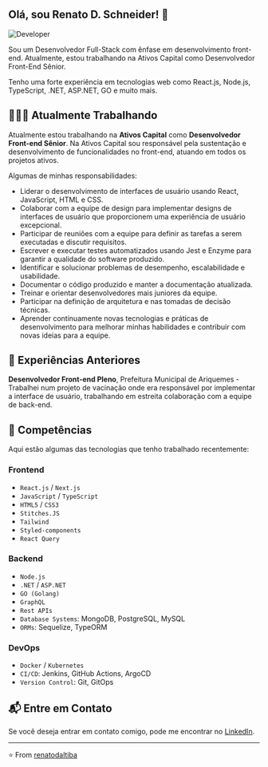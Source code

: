 ## Olá, sou Renato D. Schneider! 👋

![Developer](https://img.shields.io/badge/Developer-React%20%7C%20Node%20%7C%20TS%20%7C%20.NET%20%7C%20ASP.NET%20%7C%20GO%20%7C%20GITOPS-blue)

Sou um Desenvolvedor Full-Stack com ênfase em desenvolvimento front-end. Atualmente, estou trabalhando na Ativos Capital como Desenvolvedor Front-End Sênior. 

Tenho uma forte experiência em tecnologias web como React.js, Node.js, TypeScript, .NET, ASP.NET, GO e muito mais.

## 👨🏻‍💻 Atualmente Trabalhando

Atualmente estou trabalhando na **Ativos Capital** como **Desenvolvedor Front-end Sênior**. Na Ativos Capital sou responsável pela sustentação e desenvolvimento de funcionalidades no front-end, atuando em todos os projetos ativos.

Algumas de minhas responsabilidades:

- Liderar o desenvolvimento de interfaces de usuário usando React, JavaScript, HTML e CSS.
- Colaborar com a equipe de design para implementar designs de interfaces de usuário que proporcionem uma experiência de usuário excepcional.
- Participar de reuniões com a equipe para definir as tarefas a serem executadas e discutir requisitos.
- Escrever e executar testes automatizados usando Jest e Enzyme para garantir a qualidade do software produzido.
- Identificar e solucionar problemas de desempenho, escalabilidade e usabilidade.
- Documentar o código produzido e manter a documentação atualizada.
- Treinar e orientar desenvolvedores mais juniores da equipe.
- Participar na definição de arquitetura e nas tomadas de decisão técnicas.
- Aprender continuamente novas tecnologias e práticas de desenvolvimento para melhorar minhas habilidades e contribuir com novas ideias para a equipe.

## 💼 Experiências Anteriores

**Desenvolvedor Front-end Pleno**, Prefeitura Municipal de Ariquemes - Trabalhei num projeto de vacinação onde era responsável por implementar a interface de usuário, trabalhando em estreita colaboração com a equipe de back-end.

## 🌱 Competências

Aqui estão algumas das tecnologias que tenho trabalhado recentemente:

### Frontend
- `React.js` / `Next.js`
- `JavaScript` / `TypeScript`
- `HTML5` / `CSS3`
- `Stitches.JS`
- `Tailwind`
- `Styled-components`
- `React Query`

### Backend
- `Node.js`
- `.NET` / `ASP.NET`
- `GO (Golang)`
- `GraphQL`
- `Rest APIs`
- `Database Systems`: MongoDB, PostgreSQL, MySQL
- `ORMs`: Sequelize, TypeORM

### DevOps
- `Docker` / `Kubernetes`
- `CI/CD`: Jenkins, GitHub Actions, ArgoCD
- `Version Control`: Git, GitOps


## 📬 Entre em Contato

Se você deseja entrar em contato comigo, pode me encontrar no [LinkedIn](https://www.linkedin.com/in/renatodaltiba/).

--- 

⭐️ From [renatodaltiba](https://github.com/renatodaltiba)
